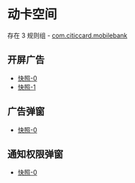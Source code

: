 # 动卡空间

存在 3 规则组 - [com.citiccard.mobilebank](/src/apps/com.citiccard.mobilebank.ts)

## 开屏广告

- [快照-0](https://i.gkd.li/import/12684908)
- [快照-1](https://i.gkd.li/import/13049013)

## 广告弹窗

- [快照-0](https://i.gkd.li/import/13049284)

## 通知权限弹窗

- [快照-0](https://i.gkd.li/import/13049283)

